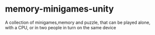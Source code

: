 # memory-minigames-unity

A collection of minigames,memory and puzzle, that can be played alone, with a CPU, or in two people in turn on the same device

